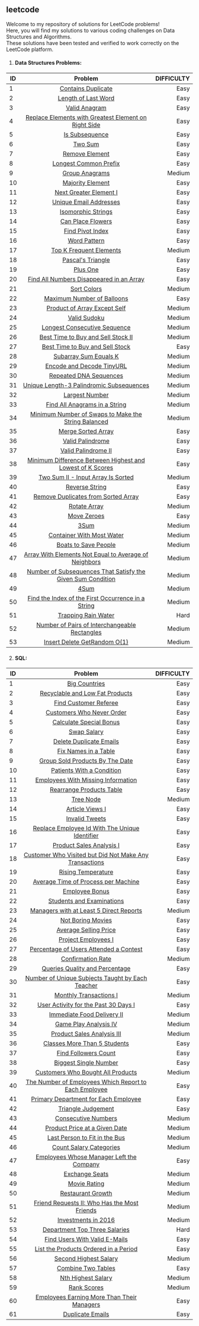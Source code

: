 ## leetcode
Welcome to my repository of solutions for LeetCode problems!<br>
Here, you will find my solutions to various coding challenges on Data Structures and Algorithms.<br>
These solutions have been tested and verified to work correctly on the LeetCode platform.

1. #### Data Structures Problems:

| ID     | Problem                                                                                                                                        | DIFFICULTY|
| -------|:----------------------------------------------------------------------------------------------------------------------------------------------:| ---------:|
| 1      | [Contains Duplicate](https://github.com/Marcoc51/leetcode/blob/main/DS%26Algorithms/01_Contains_Duplicate.py)                                  | Easy      |
| 2      | [Length of Last Word](https://github.com/Marcoc51/leetcode/blob/main/DS%26Algorithms/02_Length_of_Last_Word.py)                                | Easy      |
| 3      | [Valid Anagram](https://github.com/Marcoc51/leetcode/blob/main/DS%26Algorithms/03_Valid_Anagram.py)                                            | Easy      |
| 4      | [Replace Elements with Greatest Element on Right Side](https://github.com/Marcoc51/leetcode/blob/main/DS%26Algorithms/04_Replace_Elements_.py) | Easy      |
| 5      | [Is Subsequence](https://github.com/Marcoc51/leetcode/blob/main/DS%26Algorithms/05_Is_Subsequence.py)                                          | Easy      |
| 6      | [Two Sum](https://github.com/Marcoc51/leetcode/blob/main/DS%26Algorithms/06_Two_Sum.py)                                                        | Easy      |
| 7      | [Remove Element](https://github.com/Marcoc51/leetcode/blob/main/DS%26Algorithms/07_Remove_Element.py)                                          | Easy      |
| 8      | [Longest Common Prefix](https://github.com/Marcoc51/leetcode/blob/main/DS%26Algorithms/08_Longest_Common_Prefix.py)                            | Easy      |
| 9      | [Group Anagrams](https://github.com/Marcoc51/leetcode/blob/main/DS%26Algorithms/09_Group_Anagrams.py)                                          | Medium    |
| 10     | [Majority Element](https://github.com/Marcoc51/leetcode/blob/main/DS%26Algorithms/10_Majority_Element.py)                                      | Easy      |
| 11     | [Next Greater Element I](https://github.com/Marcoc51/leetcode/blob/main/DS%26Algorithms/11_Next_Greater_Element_I.py)                          | Easy      |
| 12     | [Unique Email Addresses](https://github.com/Marcoc51/leetcode/blob/main/DS%26Algorithms/12_Unique_Email_Addresses.py)                          | Easy      |
| 13     | [Isomorphic Strings](https://github.com/Marcoc51/leetcode/blob/main/DS%26Algorithms/13_Isomorphic_Strings.py)                                  | Easy      |
| 14     | [Can Place Flowers](https://github.com/Marcoc51/leetcode/blob/main/DS%26Algorithms/14_Can_Place_Flowers.py)                                    | Easy      |
| 15     | [Find Pivot Index](https://github.com/Marcoc51/leetcode/blob/main/DS%26Algorithms/15_Find_Pivot_Index.py)                                      | Easy      |
| 16     | [Word Pattern](https://github.com/Marcoc51/leetcode/blob/main/DS%26Algorithms/16_Word_Pattern.py)                                              | Easy      |
| 17     | [Top K Frequent Elements](https://github.com/Marcoc51/leetcode/blob/main/DS%26Algorithms/17_Top_K_Frequent_Elements.py)                        | Medium    |
| 18     | [Pascal's Triangle](https://github.com/Marcoc51/leetcode/blob/main/DS%26Algorithms/18_Pascals_Triangle.py)                                     | Easy      |
| 19     | [Plus One](https://github.com/Marcoc51/leetcode/blob/main/DS%26Algorithms/19_Plus_One.py)                                                      | Easy      |
| 20     | [Find All Numbers Disappeared in an Array](https://github.com/Marcoc51/leetcode/blob/main/DS%26Algorithms/20_Find_Numbers_Disappeared.py)      | Easy      |
| 21     | [Sort Colors](https://github.com/Marcoc51/leetcode/blob/main/DS%26Algorithms/21_Sort_Colors.py)                                                | Medium    |
| 22     | [Maximum Number of Balloons](https://github.com/Marcoc51/leetcode/blob/main/DS%26Algorithms/22_Maximum_Number_of_Balloons.py)                  | Easy      |
| 23     | [Product of Array Except Self](https://github.com/Marcoc51/leetcode/blob/main/DS%26Algorithms/23_Product_of_Array_Except_Self.py)              | Medium    |
| 24     | [Valid Sudoku](https://github.com/Marcoc51/leetcode/blob/main/DS%26Algorithms/24_Valid_Sudoku.py)                                              | Medium    |
| 25     | [Longest Consecutive Sequence](https://github.com/Marcoc51/leetcode/blob/main/DS%26Algorithms/25_Longest_Consecutive_Sequence.py)              | Medium    |
| 26     | [Best Time to Buy and Sell Stock II](https://github.com/Marcoc51/leetcode/blob/main/DS%26Algorithms/26_Best_Time_to_Stock.py)                  | Medium    |
| 27     | [Best Time to Buy and Sell Stock](https://github.com/Marcoc51/leetcode/blob/main/DS%26Algorithms/27_Best_Time_to_buy_Stock.py)                 | Easy      |
| 28     | [Subarray Sum Equals K](https://github.com/Marcoc51/leetcode/blob/main/DS%26Algorithms/28_Subarray_Sum_Equals_K.py)                            | Medium    |
| 29     | [Encode and Decode TinyURL](https://github.com/Marcoc51/leetcode/blob/main/DS%26Algorithms/29_Encode_and_Decode_TinyURL.py)                    | Medium    |
| 30     | [Repeated DNA Sequences](https://github.com/Marcoc51/leetcode/blob/main/DS%26Algorithms/30_Repeated_DNA_Sequences.py)                          | Medium    |
| 31     | [Unique Length-3 Palindromic Subsequences](https://github.com/Marcoc51/leetcode/blob/main/DS%26Algorithms/31_Palindromic_Subsequences.py)      | Medium    |
| 32     | [Largest Number](https://github.com/Marcoc51/leetcode/blob/main/DS%26Algorithms/32_Largest_Number.py)                                          | Medium    |
| 33     | [Find All Anagrams in a String](https://github.com/Marcoc51/leetcode/blob/main/DS%26Algorithms/33_Find_All_Anagrams_in_a_String.py)            | Medium    |
| 34     | [Minimum Number of Swaps to Make the String Balanced](https://github.com/Marcoc51/leetcode/blob/main/DS%26Algorithms/34_Number_of_Swaps.py)    | Medium    |
| 35     | [Merge Sorted Array](https://github.com/Marcoc51/leetcode/blob/main/DS%26Algorithms/35_Merge_Sorted_Array.py)                                  | Easy      |
| 36     | [Valid Palindrome](https://github.com/Marcoc51/leetcode/blob/main/DS%26Algorithms/36_Valid_Palindrome.py)                                      | Easy      |
| 37     | [Valid Palindrome II](https://github.com/Marcoc51/leetcode/blob/main/DS%26Algorithms/37_Valid_Palindrome_II.py)                                | Easy      |
| 38     | [Minimum Difference Between Highest and Lowest of K Scores](https://github.com/Marcoc51/leetcode/blob/main/DS%26Algorithms/38_Minimum_Diff.py) | Easy      |
| 39     | [Two Sum II - Input Array Is Sorted](https://github.com/Marcoc51/leetcode/blob/main/DS%26Algorithms/39_Two_Sum_II.py)                          | Medium    |
| 40     | [Reverse String](https://github.com/Marcoc51/leetcode/blob/main/DS%26Algorithms/40_Reverse_String.py)                                          | Easy      |
| 41     | [Remove Duplicates from Sorted Array](https://github.com/Marcoc51/leetcode/blob/main/DS%26Algorithms/41_Remove_Duplicates_from_Sort_Array.py)  | Easy      |
| 42     | [Rotate Array](https://github.com/Marcoc51/leetcode/blob/main/DS%26Algorithms/42_Rotate_Array.py)                                              | Medium    |
| 43     | [Move Zeroes](https://github.com/Marcoc51/leetcode/blob/main/DS%26Algorithms/43_Move_Zeroes.py)                                                | Easy      |
| 44     | [3Sum](https://github.com/Marcoc51/leetcode/blob/main/DS%26Algorithms/44_3Sum.py)                                                              | Medium    |
| 45     | [Container With Most Water](https://github.com/Marcoc51/leetcode/blob/main/DS%26Algorithms/45_Container_With_Most_Water.py)                    | Medium    |
| 46     | [Boats to Save People](https://github.com/Marcoc51/leetcode/blob/main/DS%26Algorithms/46_Boats_to_Save_People.py)                              | Medium    |
| 47     | [Array With Elements Not Equal to Average of Neighbors](https://github.com/Marcoc51/leetcode/blob/main/DS%26Algorithms/47_Array_Not_Average.py)| Medium    |
| 48     | [Number of Subsequences That Satisfy the Given Sum Condition](https://github.com/Marcoc51/leetcode/blob/main/DS%26Algorithms/48_Number_of_Subsequences_That_Satisfy_the_Given_Sum_Condition.py)  | Medium    |
| 49     | [4Sum](https://github.com/Marcoc51/leetcode/blob/main/DS%26Algorithms/49_4Sum.py)                                                              | Medium    |
| 50     | [Find the Index of the First Occurrence in a String](https://github.com/Marcoc51/leetcode/blob/main/DS%26Algorithms/50_Find_the_Index_of_the_First_Occurrence_in_a_String.py)| Medium    |
| 51     | [Trapping Rain Water](https://github.com/Marcoc51/leetcode/blob/main/DS%26Algorithms/51_Trapping_Rain_Water.py)                                | Hard      |
| 52     | [Number of Pairs of Interchangeable Rectangles](https://github.com/Marcoc51/leetcode/blob/main/DS%26Algorithms/52_Number_of_Pairs_of_Interchangeable_Rectangles.py)    | Medium    |
| 53     | [Insert Delete GetRandom O(1)](https://github.com/Marcoc51/leetcode/blob/main/DS%26Algorithms/53_Insert_Delete_GetRandom_O(1).py)              | Medium    |


2. #### SQL:

| ID      | Problem                                                                                                                                        | DIFFICULTY|
| --------|:----------------------------------------------------------------------------------------------------------------------------------------------:| ---------:|
| 1       | [Big Countries](https://github.com/Marcoc51/leetcode/blob/main/SQL%20I/01_Big_Countries.sql)                                                   | Easy      |
| 2       | [Recyclable and Low Fat Products](https://github.com/Marcoc51/leetcode/blob/main/SQL%20I/02_Recyclable_and_Low_Fat_Products.sql)               | Easy      |
| 3       | [Find Customer Referee](https://github.com/Marcoc51/leetcode/blob/main/SQL%20I/03_Find_Customer_Referee.sql)                                   | Easy      |
| 4       | [Customers Who Never Order](https://github.com/Marcoc51/leetcode/blob/main/SQL%20I/04_Customers_Who_Never_Order.sql)                           | Easy      |
| 5       | [Calculate Special Bonus](https://github.com/Marcoc51/leetcode/blob/main/SQL%20I/05_Calculate_Special_Bonus.sql)                               | Easy      |
| 6       | [Swap Salary](https://github.com/Marcoc51/leetcode/blob/main/SQL%20I/06_Swap_Salary.sql)                                                       | Easy      |
| 7       | [Delete Duplicate Emails](https://github.com/Marcoc51/leetcode/blob/main/SQL%20I/07_Delete_Duplicate_Emails.sql)                               | Easy      |
| 8       | [Fix Names in a Table](https://github.com/Marcoc51/leetcode/blob/main/SQL%20I/08_Fix_Names_in_a_Table.sql)                                     | Easy      |
| 9       | [Group Sold Products By The Date](https://github.com/Marcoc51/leetcode/blob/main/SQL%20I/09_Group_Sold_Products_By_The_Date.sql)               | Easy      |
| 10      | [Patients With a Condition](https://github.com/Marcoc51/leetcode/blob/main/SQL%20I/10_Patients_With_a_Condition.sql)                           | Easy      |
| 11      | [Employees With Missing Information](https://github.com/Marcoc51/leetcode/blob/main/SQL%20I/11_Employees_With_Missing_Information.sql)         | Easy      |
| 12      | [Rearrange Products Table](https://github.com/Marcoc51/leetcode/blob/main/SQL%20I/12_Rearrange_Products_Table.sql)                             | Easy      |
| 13      | [Tree Node](https://github.com/Marcoc51/leetcode/blob/main/SQL%20I/13_Tree_Node.sql)                                                           | Medium    |
| 14      | [Article Views I](https://github.com/Marcoc51/leetcode/blob/main/SQL%20I/14_Article_Views_I.sql)                                               | Easy      |
| 15      | [Invalid Tweets](https://github.com/Marcoc51/leetcode/blob/main/SQL%20I/15_Invalid_Tweets.sql)                                                 | Easy      |
| 16      | [Replace Employee Id With The Unique Identifier](https://github.com/Marcoc51/leetcode/blob/main/SQL%20I/16_Replace_Employee_Id_With_The_Unique_Identifier.sql)  | Easy      |
| 17      | [Product Sales Analysis I](https://github.com/Marcoc51/leetcode/blob/main/SQL%20I/17_Product_Sales_Analysis_I.sql)                             | Easy      |
| 18      | [Customer Who Visited but Did Not Make Any Transactions](https://github.com/Marcoc51/leetcode/blob/main/SQL%20I/18_Customer_Who_Visited_but_Did_Not_Make_Any_Transactions.sql)| Easy      |
| 19      | [Rising Temperature](https://github.com/Marcoc51/leetcode/blob/main/SQL%20I/19_Rising_Temperature.sql)                                         | Easy      |
| 20      | [Average Time of Process per Machine](https://github.com/Marcoc51/leetcode/blob/main/SQL%20I/20_Average_Time_of_Process_per_Machine.sql)       | Easy      |
| 21      | [Employee Bonus](https://github.com/Marcoc51/leetcode/blob/main/SQL%20I/21_Employee_Bonus.sql)                                                 | Easy      |
| 22      | [Students and Examinations](https://github.com/Marcoc51/leetcode/blob/main/SQL%20I/22_Students_and_Examinations.sql)                           | Easy      |
| 23      | [Managers with at Least 5 Direct Reports](https://github.com/Marcoc51/leetcode/blob/main/SQL%20I/23_Managers_with_at_Least_5_Direct_Reports.sql) | Medium    |
| 24      | [Not Boring Movies](https://github.com/Marcoc51/leetcode/blob/main/SQL%20I/24_Not_Boring_Movies.sql)                                           | Easy      |
| 25      | [Average Selling Price](https://github.com/Marcoc51/leetcode/blob/main/SQL%20I/25_Average_Selling_Price.sql)                                   | Easy      |
| 26      | [Project Employees I](https://github.com/Marcoc51/leetcode/blob/main/SQL%20I/26_Project_Employees_I.sql)                                       | Easy      |
| 27      | [Percentage of Users Attended a Contest](https://github.com/Marcoc51/leetcode/blob/main/SQL%20I/27_Percentage_of_Users_Attended_a_Contest.sql) | Easy      |
| 28      | [Confirmation Rate](https://github.com/Marcoc51/leetcode/blob/main/SQL%20I/28_Confirmation_Rate.sql)                                           | Medium    |
| 29      | [Queries Quality and Percentage](https://github.com/Marcoc51/leetcode/blob/main/SQL%20I/29_Queries_Quality_and_Percentage.sql)                 | Easy      |
| 30      | [Number of Unique Subjects Taught by Each Teacher](https://github.com/Marcoc51/leetcode/blob/main/SQL%20I/30_Number_of_Unique_Subjects_Taught_by_Each_Teacher.sql)| Easy      |
| 31      | [Monthly Transactions I](https://github.com/Marcoc51/leetcode/blob/main/SQL%20I/31_Monthly_Transactions_I.sql)                                 | Medium    |
| 32      | [User Activity for the Past 30 Days I](https://github.com/Marcoc51/leetcode/blob/main/SQL%20I/32_User_Activity_for_the_Past_30_Days_I.sql)     | Easy      |
| 33      | [Immediate Food Delivery II](https://github.com/Marcoc51/leetcode/blob/main/SQL%20I/33_Immediate_Food_Delivery_II.sql)                         | Medium    |
| 34      | [Game Play Analysis IV](https://github.com/Marcoc51/leetcode/blob/main/SQL%20I/34_Game_Play_Analysis_IV.sql)                                   | Medium    |
| 35      | [Product Sales Analysis III](https://github.com/Marcoc51/leetcode/blob/main/SQL%20I/35_Product_Sales_Analysis_III.sql)                         | Medium    |
| 36      | [Classes More Than 5 Students](https://github.com/Marcoc51/leetcode/blob/main/SQL%20I/36_Classes_More_Than_5_Students.sql)                     | Easy      |
| 37      | [Find Followers Count](https://github.com/Marcoc51/leetcode/blob/main/SQL%20I/37_Find_Followers_Count.sql)                                     | Easy      |
| 38      | [Biggest Single Number](https://github.com/Marcoc51/leetcode/blob/main/SQL%20I/38_Biggest_Single_Number.sql)                                   | Easy      |
| 39      | [Customers Who Bought All Products](https://github.com/Marcoc51/leetcode/blob/main/SQL%20I/39_Customers_Who_Bought_All_Products.sql)           | Medium    |
| 40      | [The Number of Employees Which Report to Each Employee](https://github.com/Marcoc51/leetcode/blob/main/SQL%20I/40_The_Number_of_Employees_Which_Report_to_Each_Employee.sql)| Easy      |
| 41      | [Primary Department for Each Employee](https://github.com/Marcoc51/leetcode/blob/main/SQL%20I/41_Primary_Department_for_Each_Employee.sql)     | Easy      |
| 42      | [Triangle Judgement](https://github.com/Marcoc51/leetcode/blob/main/SQL%20I/42_Triangle_Judgement.sql)                                         | Easy      |
| 43      | [Consecutive Numbers](https://github.com/Marcoc51/leetcode/blob/main/SQL%20I/43_Consecutive_Numbers.sql)                                       | Medium    |
| 44      | [Product Price at a Given Date](https://github.com/Marcoc51/leetcode/blob/main/SQL%20I/44_Product_Price_at_a_Given_Date.sql)                   | Medium    |
| 45      | [Last Person to Fit in the Bus](https://github.com/Marcoc51/leetcode/blob/main/SQL%20I/45_Last_Person_to_Fit_in_the_Bus.sql)                   | Medium    |
| 46      | [Count Salary Categories](https://github.com/Marcoc51/leetcode/blob/main/SQL%20I/46_Count_Salary_Categories.sql)                               | Medium    |
| 47      | [Employees Whose Manager Left the Company](https://github.com/Marcoc51/leetcode/blob/main/SQL%20I/47_Employees_Whose_Manager_Left_the_Company.sql)| Easy      |
| 48      | [Exchange Seats](https://github.com/Marcoc51/leetcode/blob/main/SQL%20I/48_Exchange_Seats.sql)                                                 | Medium    |
| 49      | [Movie Rating](https://github.com/Marcoc51/leetcode/blob/main/SQL%20I/49_Movie_Rating.sql)                                                     | Medium    |
| 50      | [Restaurant Growth](https://github.com/Marcoc51/leetcode/blob/main/SQL%20I/50_Restaurant_Growth.sql)                                           | Medium    |
| 51      | [Friend Requests II: Who Has the Most Friends](https://github.com/Marcoc51/leetcode/blob/main/SQL%20I/51_Friend_Requests_II_Who_Has_the_Most_Friends.sql)| Medium    |
| 52      | [Investments in 2016](https://github.com/Marcoc51/leetcode/blob/main/SQL%20I/52_Investments_in_2016.sql)                                       | Medium    |
| 53      | [Department Top Three Salaries](https://github.com/Marcoc51/leetcode/blob/main/SQL%20I/53_Department_Top_Three_Salaries.sql)                   | Hard      |
| 54      | [Find Users With Valid E-Mails](https://github.com/Marcoc51/leetcode/blob/main/SQL%20I/54_Find_Users_With_Valid_EMails.sql)                    | Easy      |
| 55      | [List the Products Ordered in a Period](https://github.com/Marcoc51/leetcode/blob/main/SQL%20I/55_List_the_Products_Ordered_in_a_Period.sql)   | Easy      |
| 56      | [Second Highest Salary](https://github.com/Marcoc51/leetcode/blob/main/SQL%20I/56_Second_Highest_Salary.sql)                                   | Medium    |
| 57      | [Combine Two Tables](https://github.com/Marcoc51/leetcode/blob/main/SQL%20I/57_Combine_Two_Tables.sql)                                         | Easy      |
| 58      | [Nth Highest Salary](https://github.com/Marcoc51/leetcode/blob/main/SQL%20I/58_Nth_Highest_Salary.sql)                                         | Medium    |
| 59      | [Rank Scores](https://github.com/Marcoc51/leetcode/blob/main/SQL%20I/59_Rank_Scores.sql)                                                       | Medium    |
| 60      | [Employees Earning More Than Their Managers](https://github.com/Marcoc51/leetcode/blob/main/SQL%20I/60_Employees_Earning_More_Than_Their_Managers.sql) | Easy      |
| 61      | [Duplicate Emails](https://github.com/Marcoc51/leetcode/blob/main/SQL%20I/61_Duplicate_Emails.sql)                                             | Easy      |
